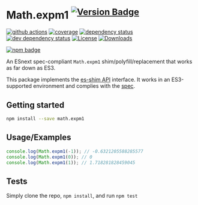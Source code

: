 # Math.expm1 <sup>[![Version Badge][npm-version-svg]][package-url]</sup>

[![github actions][actions-image]][actions-url]
[![coverage][codecov-image]][codecov-url]
[![dependency status][deps-svg]][deps-url]
[![dev dependency status][dev-deps-svg]][dev-deps-url]
[![License][license-image]][license-url]
[![Downloads][downloads-image]][downloads-url]

[![npm badge][npm-badge-png]][package-url]

An ESnext spec-compliant `Math.expm1` shim/polyfill/replacement that works as far down as ES3.

This package implements the [es-shim API](https://github.com/es-shims/api) interface. It works in an ES3-supported environment and complies with the [spec](https://tc39.es/ecma262/#sec-map-objects).

## Getting started

```sh
npm install --save math.expm1
```

## Usage/Examples

```js
console.log(Math.expm1(-1)); // -0.6321205588285577
console.log(Math.expm1(0)); // 0
console.log(Math.expm1(1)); // 1.718281828459045
```

## Tests
Simply clone the repo, `npm install`, and run `npm test`

[package-url]: https://npmjs.org/package/math.expm1
[npm-version-svg]: https://versionbadg.es/es-shims/Math.expm1.svg
[deps-svg]: https://david-dm.org/es-shims/Math.expm1.svg
[deps-url]: https://david-dm.org/es-shims/Math.expm1
[dev-deps-svg]: https://david-dm.org/es-shims/Math.expm1/dev-status.svg
[dev-deps-url]: https://david-dm.org/es-shims/Math.expm1#info=devDependencies
[npm-badge-png]: https://nodei.co/npm/math.expm1.png?downloads=true&stars=true
[license-image]: https://img.shields.io/npm/l/math.expm1.svg
[license-url]: LICENSE
[downloads-image]: https://img.shields.io/npm/dm/math.expm1.svg
[downloads-url]: https://npm-stat.com/charts.html?package=math.expm1
[codecov-image]: https://codecov.io/gh/es-shims/Math.expm1/branch/main/graphs/badge.svg
[codecov-url]: https://app.codecov.io/gh/es-shims/Math.expm1/
[actions-image]: https://img.shields.io/endpoint?url=https://github-actions-badge-u3jn4tfpocch.runkit.sh/es-shims/Math.expm1
[actions-url]: https://github.com/es-shims/Math.expm1/actions
